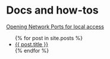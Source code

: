 # Docs and how-tos

[Opening Network Ports for local access][def]

[def]: _pages/network/2023-01-20-open-port.md

<ul>
  {% for post in site.posts %}
    <li>
      <a href="{{ post.url }}">{{ post.title }}</a>
    </li>
  {% endfor %}
</ul>
